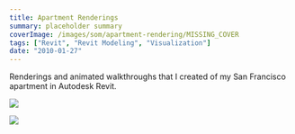 ```yaml
---
title: Apartment Renderings
summary: placeholder summary
coverImage: /images/som/apartment-rendering/MISSING_COVER
tags: ["Revit", "Revit Modeling", "Visualization"]
date: "2010-01-27"
---
```


Renderings and animated walkthroughs that I created of my San Francisco apartment in Autodesk Revit.

![](Living-Room-2.jpg)

![](Living-Room-1.jpg)
